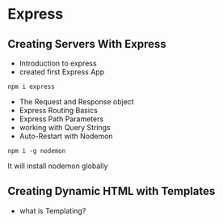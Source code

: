 # Express

## Creating Servers With Express
- Introduction to express
- created first Express App
```
npm i express
```
- The Request and Response object
- Express Routing Basics
- Express Path Parameters
- working with Query Strings
- Auto-Restart with Nodemon
```
npm i -g nodemon
```
It will install nodemon globally

## Creating Dynamic HTML with Templates
- what is Templating?
